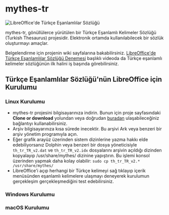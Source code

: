 # mythes-tr

![LibreOffice'de Türkçe Eşanlamlılar Sözlüğü](./resimler/mythes-tr.png)

mythes-tr, gönüllülerce yürütülen bir Türkçe Eşanlamlı Kelimeler Sözlüğü (Turkish Thesaurus) projesidir. Elektronik ortamda kullanılabilecek bir sözlük oluşturmayı amaçlar.

Belgelendirme için projenin wiki sayfalarına bakabilirsiniz. [LibreOffice'de Türkçe Eşanlamlılar Sözlüğü Denemesi](http://www.youtube.com/watch?v=Cv2Z6afjb7w) başlıklı videoda da Türkçe eşanlamlı kelimeler sözlüğünün ilk halini iş başında görebilirsiniz.

## Türkçe Eşanlamlılar Sözlüğü'nün LibreOffice için Kurulumu

### Linux Kurulumu

- mythes-tr projesini bilgisayarınıza indirin. Bunun için proje sayfasındaki **Clone or download** yolundan veya doğrudan [buradan](https://github.com/maidis/mythes-tr/archive/master.zip) ulaşabileceğiniz bağlantıyı kullanabilirsiniz.
- Arşiv bilgisayarınıza kısa sürede inecektir. Bu arşivi Ark veya benzeri bir arşiv yönetim programıyla açın.
- Eğer grafik arayüz üzerinden sistem dizinlerine yazma hakkı elde edebiliyorsanız Dolphin veya benzeri bir dosya yöneticisiyle `th_tr_TR_v2.dat` ve `th_tr_TR_v2.idx` dosyalarını arşivin açıldığı dizinden kopyalayıp /usr/share/mythes/ dizinine yapıştırın. Bu işlemi konsol üzerinden yapmak daha kolay olabilir: `sudo cp th_tr_TR_v2.* /usr/share/mythes/`
- LibreOffice'i açıp herhangi bir Türkçe kelimeyi sağ tıklayıp içerik menüsünden eşanlamlı kelimelere ulaşmayı deneyerek kurulumun gerçekleşim gerçekleşmediğini test edebilirsiniz.

### Windows Kurulumu

### macOS Kurulumu
